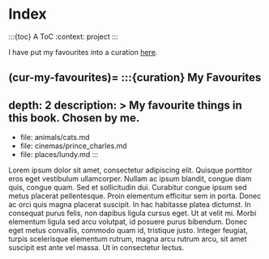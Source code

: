 # Index

:::{toc} A ToC
:context: project
:::

I have put my favourites into a curation [here](#cur-my-favourites).

(cur-my-favourites)=
:::{curation} My Favourites
---
depth: 2
description: >
  My favourite things in this book.
  Chosen by **me**.
---
- file: animals/cats.md
- file: cinemas/prince_charles.md
- file: places/lundy.md
:::

Lorem ipsum dolor sit amet, consectetur adipiscing elit.
Quisque porttitor eros eget vestibulum ullamcorper.
Nullam ac ipsum blandit, congue diam quis, congue quam.
Sed et sollicitudin dui.
Curabitur congue ipsum sed metus placerat pellentesque.
Proin elementum efficitur sem in porta.
Donec ac orci quis magna placerat suscipit.
In hac habitasse platea dictumst.
In consequat purus felis, non dapibus ligula cursus eget.
Ut at velit mi.
Morbi elementum ligula sed arcu volutpat, id posuere purus bibendum.
Donec eget metus convallis, commodo quam id, tristique justo.
Integer feugiat, turpis scelerisque elementum rutrum, magna arcu rutrum arcu, sit amet suscipit est ante vel massa.
Ut in consectetur lectus.
